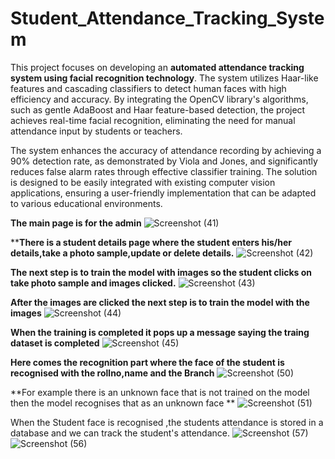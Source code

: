 # Student_Attendance_Tracking_System
This project focuses on developing an **automated attendance tracking system using facial recognition technology**. The system utilizes Haar-like features and cascading classifiers to detect human faces with high efficiency and accuracy. By integrating the OpenCV library's algorithms, such as gentle AdaBoost and Haar feature-based detection, the project achieves real-time facial recognition, eliminating the need for manual attendance input by students or teachers.

The system enhances the accuracy of attendance recording by achieving a 90% detection rate, as demonstrated by Viola and Jones, and significantly reduces false alarm rates through effective classifier training. The solution is designed to be easily integrated with existing computer vision applications, ensuring a user-friendly implementation that can be adapted to various educational environments.

**The main page is for the admin**
![Screenshot (41)](https://github.com/user-attachments/assets/50215325-b010-458e-9a01-69cc116813d9)


****There is a student details page where the student enters his/her details,take a photo sample,update or delete details.**
![Screenshot (42)](https://github.com/user-attachments/assets/756d6f22-1bb9-4aaa-87e1-f02c660026a1)

**The next step is to train the model with images so the student clicks on take photo sample and images clicked.**
![Screenshot (43)](https://github.com/user-attachments/assets/d25ad4e5-daff-4489-8f1a-bc15fa34368f)

**After the images are clicked the next step is to train the model with the images**
![Screenshot (44)](https://github.com/user-attachments/assets/8d6107fc-e5fa-460d-9d57-f2859418ce16)

**When the training is completed it pops up a message saying the traing dataset is completed**
![Screenshot (45)](https://github.com/user-attachments/assets/d5988955-289f-4c98-8883-5086f9626dba)

**Here comes the recognition part where the face of the student is recognised with the rollno,name and the Branch**
![Screenshot (50)](https://github.com/user-attachments/assets/b390162a-8541-4d61-8dc8-ff97d7d2d155)

**For example there is an unknown face that is not trained on the model then the model recognises that as an unknown face
**
![Screenshot (51)](https://github.com/user-attachments/assets/6b61c76b-45e2-4297-a038-30a6cfb38b9e)

When the Student face is recognised ,the students attendance is stored in a database and we can track the student's attendance.
![Screenshot (57)](https://github.com/user-attachments/assets/d4ff846a-24f9-439e-911c-01717ac91bb3)
![Screenshot (56)](https://github.com/user-attachments/assets/4395bd52-84bd-48cb-bf70-3943a9d9d580)











